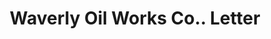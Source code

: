 ---
doi: 10.7916/D8JD67XD
date_other: '1923'
date_other_textual: '1923'
form: correspondence
genre:
- Letters (correspondence)
name:
- Waverly Oil Works Co.
object_in_context_url: https://biggert.cul.columbia.edu/items/view/ave_biggert_01500
subject_hierarchical_geographic:
- Pittsburgh, Pennsylvania, United States
subject_name:
- Waverly Oil Works Co.
title: Waverly Oil Works Co.. Letter
sort_title: Waverly Oil Works Co.. Letter
call_number: ave_biggert_01500
coordinates:
- 40.439722222222215,-79.97638888888889
pid: ave_biggert_01500
identifiers: ave_biggert_01500
thumbnail: https://derivativo-1.library.columbia.edu/iiif/2/ldpd:344043/full/!256,256/0/native.jpg
permalink: /biggert/ave_biggert_01500/
layout: iiif-image-page
---
